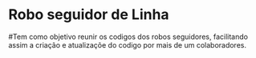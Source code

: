 # Robo seguidor de Linha

#Tem como objetivo reunir os codigos dos robos seguidores, facilitando assim a criação e atualizaçõe do codigo por mais de um colaboradores.
